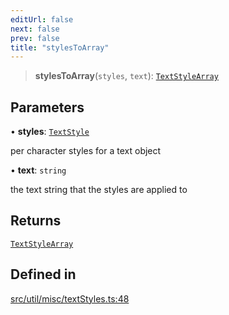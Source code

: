 ```yaml
---
editUrl: false
next: false
prev: false
title: "stylesToArray"
---
```


> **stylesToArray**(`styles`, `text`): [`TextStyleArray`](/api/namespaces/util/type-aliases/textstylearray/)

## Parameters

• **styles**: [`TextStyle`](/api/type-aliases/textstyle/)

per character styles for a text object

• **text**: `string`

the text string that the styles are applied to

## Returns

[`TextStyleArray`](/api/namespaces/util/type-aliases/textstylearray/)

## Defined in

[src/util/misc/textStyles.ts:48](https://github.com/fabricjs/fabric.js/blob/5c1240d8b4662e45868dd33f385f941de21c8e9c/src/util/misc/textStyles.ts#L48)
